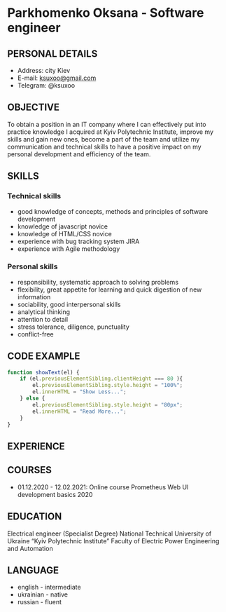# Parkhomenko Oksana - Software engineer

## PERSONAL DETAILS
* Address:  city Kiev
* E-mail:   ksuxoo@gmail.com
* Telegram: @ksuxoo

## OBJECTIVE
To obtain a position in an IT company where I can effectively put into practice knowledge I acquired at Kyiv Polytechnic Institute, improve my skills and gain new ones, become a part of the team and utilize my communication and technical skills to have a positive impact on my personal development and efficiency of the team.

## SKILLS

### Technical skills
* good knowledge of concepts, methods and principles of software development
* knowledge of javascript novice 
* knowledge of HTML/CSS novice 
* experience with bug tracking system JIRA 
* experience with Agile methodology

### Personal skills
* responsibility, systematic approach to solving problems 
* flexibility, great appetite for learning and quick digestion of new information
* sociability, good interpersonal skills
* analytical thinking
* attention to detail
* stress tolerance, diligence, punctuality
* conflict-free

## CODE EXAMPLE
```js
function showText(el) {
	if (el.previousElementSibling.clientHeight === 80 ){
		el.previousElementSibling.style.height = "100%";
		el.innerHTML = "Show Less...";
	} else {
		el.previousElementSibling.style.height = "80px";
		el.innerHTML = "Read More...";
	}
}
```

## EXPERIENCE

## COURSES
* 01.12.2020 - 12.02.2021: Online course Prometheus Web UI development basics 2020

## EDUCATION
Electrical engineer (Specialist Degree)
National Technical University of Ukraine “Kyiv Polytechnic Institute”
Faculty of Electric Power Engineering and Automation

## LANGUAGE

* english - intermediate
* ukrainian - native
* russian - fluent